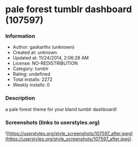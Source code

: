 # pale forest tumblr dashboard (107597)

### Information
- Author: gaskarthx (unknown)
- Created at: unknown
- Updated at: 11/24/2014, 2:06:28 AM
- License: NO-REDISTRIBUTION
- Category: tumblr
- Rating: undefined
- Total installs: 2272
- Weekly installs: 0


### Description
a pale forest theme for your bland tumblr dashboard!


### Screenshots (links to userstyles.org)
![https://userstyles.org/style_screenshots/107597_after.jpeg](https://userstyles.org/style_screenshots/107597_after.jpeg)


